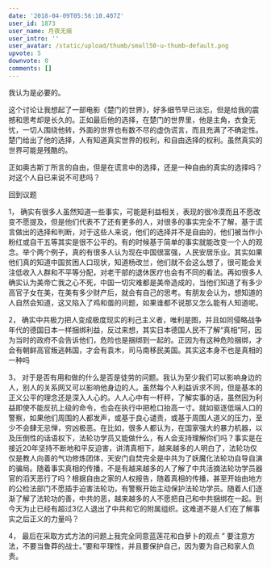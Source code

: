 ```yaml
---
date: '2018-04-09T05:56:10.407Z'
user_id: 1873
user_name: 月夜无痕
user_intro: ''
user_avatar: /static/upload/thumb/small50-u-thumb-default.png
upvote: 5
downvote: 0
comments: []
---
```


我认为是必要的。

这个讨论让我想起了一部电影《楚门的世界》，好多细节早已淡忘，但是给我的震撼和思考却是长久的。正如最后他的选择，在楚门的世界里，他是主角，衣食无忧，一切人围绕他转，外面的世界也有数不尽的虚伪谎言，而且充满了不确定性。楚门给出了他的选择，人有知道真实世界的权利，和自由选择的权利。虽然真实的世界可能是残酷的。

正如奥古斯丁所言的自由，但是在谎言中的选择，还是一种自由的真实的选择吗？对这个人自已来说不可悲吗？

回到议题

1， 确实有很多人虽然知道一些事实，可能是利益相关，表现的很冷漠而且不愿改变不愿提及，但是他们代表不了还有更多的人，对很多的事实完全不了解，基于谎言做出的选择和判断，对于这些人来说，他们的选择并不是自由的，他们被当作小粉红或自干五等其实是很不公平的。有的时候基于简单的事实就能改变一个人的观念。举个两个例子，真的有很多人认为现在中国很富强，人民安居乐业。其实如果他们真的知道中国贫困人口现状，知道杨改兰，他们就不会这么想了，很可能会关注低收入人群和不平等分配，对老干部的退休医疗也会有不同的看法。再如很多人确实认为美帝亡我之心不死，中国一切灾难都是美帝造成的，当他们知道了有多少高官子女在美，在美有多少财产后，就会有自己的思考。有朋友会认为，想知道的人自然会知道，这又陷入了鸡和蛋的问题，如果谁都不说那又怎么能有人知道呢。

2， 确实中共极力把人变成极度现实的利己主义者，唯利是图，并且如同侵略战争年代的德国日本一样捆绑利益，反过来想，其实日本德国人民不了解“真相”阿，因为当时的政府不会告诉他们，危险也是捆绑到一起的。正因为有这种危险捆绑，才会有朝鲜高官叛逃韩国，才会有袁木，司马南移民美国。其实这本身不也是真相的一种吗

3， 对于是否有用和做的什么是否是徒劳的问题。我认为至少我们可以影响身边的人，别人的关系网又可以影响他身边的人。虽然每个人利益诉求不同，但是基本的正义公平的理念还是深入人心的。人人心中有一杆秤，了解实事的话，虽然因为利益即使不能反抗上级的命令，也会在执行中把枪口抬高一寸。就如驱逐低端人口的警察，如果他们周围的人都发声，或基于良心谴责，或基于周围人道义的压力，至少不会肆无忌惮，穷凶极恶。在比如，很多人都认为，在国家强大的暴力机器，以及压倒性的话语权下，法轮功学员又能做什么，有人会支持理解你们吗？事实是在接近20年坚持不断地和平反迫害，讲清真相下，越来越多的人明白了，法轮功仅仅是教人向善的气功修炼团体，天安门自焚完全是中共为了妖魔化法轮功自导自演的骗局。随着事实真相的传播，不是有越来越多的人了解了中共活摘法轮功学员器官的滔天恶行了吗？根据自由之家的人权报告，随着真相的传播，甚至开始由地方的公检法部门不愿插手迫害法轮功，有警察开始主动保护法轮功学员。随着人们逐渐了解了法轮功的善，中共的恶，越来越多的人不愿把自己和中共捆绑在一起。到今天为止已经有超过3亿人退出了中共和它的附属组织。这难道不是人们在了解事实之后正义的力量吗？

4， 最后在采取方式方法的问题上我完全同意蓝莲花和白萝卜的观点 ” 要注意方法，不要当鲁莽的战士。”要和平理性，并且要保护自己，因为要为自己和家人负责。
